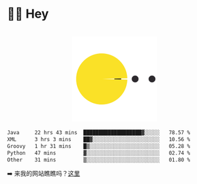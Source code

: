 
# 👋🏻 Hey
<div align="center">
	<br>
	<img src="https://raw.githubusercontent.com/Aniket965/Aniket965/master/pacman.svg?sanitize=true" width="200" height="200">
	<br>
</div>

<!--START_SECTION:waka-->
```text
Java     22 hrs 43 mins  ███████████████████▓░░░░░   78.57 % 
XML      3 hrs 3 mins    ██▓░░░░░░░░░░░░░░░░░░░░░░   10.56 % 
Groovy   1 hr 31 mins    █▒░░░░░░░░░░░░░░░░░░░░░░░   05.28 % 
Python   47 mins         ▓░░░░░░░░░░░░░░░░░░░░░░░░   02.74 % 
Other    31 mins         ▒░░░░░░░░░░░░░░░░░░░░░░░░   01.80 % 
```
<!--END_SECTION:waka-->

 ➡️  来我的网站瞧瞧吗？[这里](https://www.shaolongfei.com)
